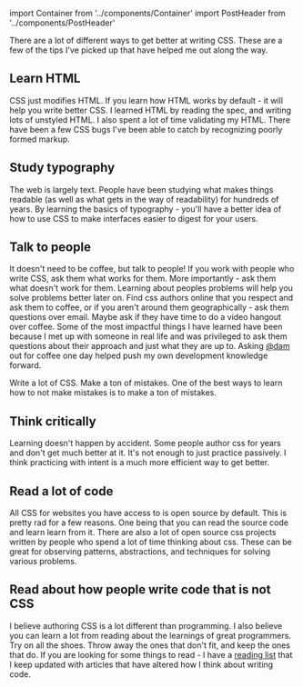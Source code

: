 import Container from '../components/Container'
import PostHeader from '../components/PostHeader'

<Container>
  <PostHeader 
    title="Learning Css"
    published="20-07-2015"
  />


  There are a lot of different ways to get better at writing CSS.
  These are a few of the tips I've picked up that have helped me out along the way.

## Learn HTML

CSS just modifies HTML. If you learn how HTML works by default - it will help
you write better CSS. I learned HTML by reading the spec, and writing lots of
unstyled HTML. I also spent a lot of time validating my HTML. There have been
a few CSS bugs I've been able to catch by recognizing poorly formed markup.

## Study typography

The web is largely text. People have been studying what makes things readable
(as well as what gets in the way of readability) for hundreds of years.  By
learning the basics of typography - you'll have a better idea of how to use
CSS to make interfaces easier to digest for your users.

## Talk to people

It doesn't need to be coffee, but talk to people! If you work with people who
write CSS, ask them what works for them. More importantly - ask them what
doesn't work for them. Learning about peoples problems will help you solve
problems better later on. Find css authors online that you respect and ask them to
coffee, or if you aren't around them geographically - ask them questions over
email. Maybe ask if they have time to do a video hangout over coffee. Some of the most
impactful things I have learned have been because I met up with someone in
real life and was privileged to ask them questions about their approach and
just what they are up to. Asking <a href="http://twitter.com/dam" class="link dim blue" title="Kristofer Josef on Twitter">@dam</a>
out for coffee one day helped push my own development knowledge forward.

Write a lot of CSS. Make a ton of mistakes.
One of the best ways to learn how to not make mistakes is to make a ton of
mistakes.

## Think critically

Learning doesn't happen by accident. Some people author css for years and
don't get much better at it.  It's not enough to just practice passively. I
think practicing with intent is a much more efficient way to get better.

## Read a lot of code

All CSS for websites you have access to is open source by default.  This is
pretty rad for a few reasons. One being that you can read
  the source code and learn learn from it.  There are also a lot of open source css
  projects written by people who spend a lot of time thinking about css. These can
  be great for observing patterns, abstractions, and techniques for solving various problems.

## Read about how people write code that is not CSS

I believe authoring CSS is a lot different than programming.  I also believe
you can learn a lot from reading about the learnings of great programmers.
Try on all the shoes.  Throw away the ones that don't fit, and keep the ones
that do.  If you are looking for some things to read - I have a
<a href="http://mrmrs.cc/reading">reading list</a>
that I keep updated with articles that have altered how I think about writing code.

</Container>
